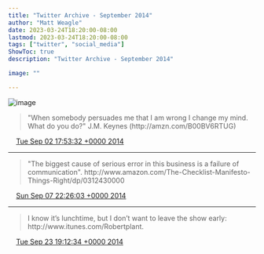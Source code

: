 ```yaml
---
title: "Twitter Archive - September 2014"
author: "Matt Weagle"
date: 2023-03-24T18:20:00-08:00
lastmod: 2023-03-24T18:20:00-08:00
tags: ["twitter", "social_media"]
ShowToc: true
description: "Twitter Archive - September 2014"

image: ""

---
```

![image](/sadtwitterbird3.jpg)

> "When somebody persuades me that I am wrong I change my mind\. What do you do?" J\.M\. Keynes \(http://amzn\.com/B00BV6RTUG\)

<img src="./media/tweet.ico" width="12" /> [Tue Sep 02 17:53:32 +0000 2014](https://twitter.com/mweagle/status/506862503494565888)

----

> "The biggest cause of serious error in this business is a failure of communication"\. http://www\.amazon\.com/The\-Checklist\-Manifesto\-Things\-Right/dp/0312430000

<img src="./media/tweet.ico" width="12" /> [Sun Sep 07 22:26:03 +0000 2014](https://twitter.com/mweagle/status/508743025523036160)

----

> I know it’s lunchtime, but I don’t want to leave the show early: http://www\.itunes\.com/Robertplant\.

<img src="./media/tweet.ico" width="12" /> [Tue Sep 23 19:12:34 +0000 2014](https://twitter.com/mweagle/status/514492537198108672)